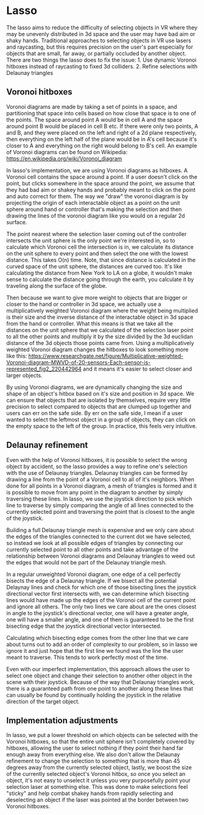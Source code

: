 # Lasso

The lasso aims to reduce the difficulty of selecting objects in VR where they may be unevenly distributed in 3d space and the user may have bad aim or shaky hands. Traditional approaches to selecting objects in VR use lasers and raycasting, but this requires precision on the user's part especially for objects that are small, far away, or partially occluded by another object. There are two things the lasso does to fix the issue:
    1. Use dynamic Voronoi hitboxes instead of raycasting to fixed 3d colliders.
    2. Refine selections with Delaunay triangles

## Voronoi hitboxes

Voronoi diagrams are made by taking a set of points in a space, and partitioning that space into cells based on how close that space is to one of the points. The space around point A would be in cell A and the space around point B would be placed in cell B etc. If there were only two points, A and B, and they were placed on the left and right of a 2d plane respectively, then everything on the left half of the plane would be in A's cell because it's closer to A and everything on the right would belong to B's cell. An example of Voronoi diagrams can be found on Wikipedia: <https://en.wikipedia.org/wiki/Voronoi_diagram>

In lasso's implementation, we are using Voronoi diagrams as hitboxes. A Voronoi cell contains the space around a point. If a user doesn't click on the point, but clicks somewhere in the space around the point, we assume that they had bad aim or shakey hands and probably meant to click on the point and auto correct for them. The way we "draw" the voronoi diagram is by projecting the origin of each interactable object as a point on the unit sphere around hand or controller that's making the selection and then drawing the lines of the voronoi diagram like you would on a regular 2d surface.

The point nearest where the selection laser coming out of the controller intersects the unit sphere is the only point we're interested in, so to calculate which Voronoi cell the intersection is in, we calculate its distance on the unit sphere to every point and then select the one with the lowest distance. This takes O(n) time. Note, that since distance is calculated in the curved space of the unit sphere, the distances are curved too. It's like calculating the distance from New York to LA on a globe, it wouldn't make sense to calculate the distance going through the earth, you calculate it by traveling along the surface of the globe.

Then because we want to give more weight to objects that are bigger or closer to the hand or controller in 3d space, we actually use a multiplicatively weighted Voronoi diagram where the weight being multiplied is their size and the inverse distance of the interactable object in 3d space from the hand or controller. What this means is that we take all the distances on the unit sphere that we calculated of the selection laser point to all the other points and multiply it by the size divided by the 3d euclidan distance of the 3d objects those points came from. Using a multiplicatively weighted Voronoi diagram changes the hitboxes to look something more like this: <https://www.researchgate.net/figure/Multiplicative-weighted-Voronoi-diagram-MWVD-of-20-sensors-Each-sensor-is-represented_fig2_220442964> and it means it's easier to select closer and larger objects.

By using Voronoi diagrams, we are dynamically changing the size and shape of an object's hitbox based on it's size and position in 3d space. We can ensure that objects that are isolated by themselves, require very little precision to select compared to objects that are clumped up together and users can err on the safe side. By err on the safe side, I mean if a user wanted to select the leftmost object in a group of objects, they can click on the empty space to the left of the group. In practice, this feels very intuitive.

## Delaunay refinement

Even with the help of Voronoi hitboxes, it is possible to select the wrong object by accident, so the lasso provides a way to refine one's selection with the use of Delaunay triangles. Delaunay triangles can be formed by drawing a line from the point of a Voronoi cell to all of it's neighbors. When done for all points in a Voronoi diagram, a mesh of triangles is formed and it is possible to move from any point in the diagram to another by simply traversing these lines. In lasso, we use the joystick direction to pick which line to traverse by simply comparing the angle of all lines connected to the currently selected point and traversing the point that is closest to the angle of the joystick.

Building a full Delaunay triangle mesh is expensive and we only care about the edges of the triangles connected to the current dot we have selected, so instead we look at all possible edges of triangles by connecting our currently selected point to all other points and take advantage of the relationship between Voronoi diagrams and Delaunay triangles to weed out the edges that would not be part of the Delaunay triangle mesh.

In a regular unweighted Voronoi diagram, one edge of a cell perfectly bisects the edge of a Delaunay triangle. If we bisect all the potential Delaynay lines and check for which one of those bisecting lines the joystick directional vector first intersects with, we can determine which bisecting lines would have made up the edges of the Voronoi cell of the current point and ignore all others. The only two lines we care about are the ones closest in angle to the joystick's directional vector, one will have a greater angle, one will have a smaller angle, and one of them is guaranteed to be the first bisecting edge that the joystick directional vector intersected.

Calculating which bisecting edge comes from the other line that we care about turns out to add an order of complexity to our problem, so in lasso we ignore it and just hope that the first line we found was the line the user meant to traverse. This tends to work perfectly most of the time.

Even with our imperfect implementation, this approach allows the user to select one object and change their selection to another other object in the scene with their joystick. Because of the way that Delaunay triangles work, there is a guaranteed path from one point to another along these lines that can usually be found by continually holding the joystick in the relative direction of the target object.

## Implementation adjustments

In lasso, we put a lower threshold on which objects can be selected with the Voronoi hitboxes, so that the entire unit sphere isn't completely covered by hitboxes, allowing the user to select nothing if they point their hand far enough away from everything else. We also don't allow the Delaunay refinement to change the selection to something that is more than 45 degrees away from the currently selected object, lastly, we boost the size of the currently selected object's Voronoi hitbox, so once you select an object, it's not easy to unselect it unless you very purposefully point your selection laser at something else. This was done to make selections feel "sticky" and help combat shakey hands from rapidly selecting and deselecting an object if the laser was pointed at the border between two Voronoi hitboxes.
